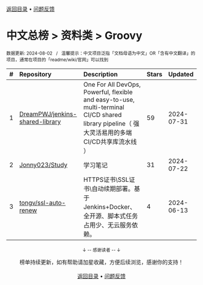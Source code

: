 <a href="https://github.com/GrowingGit/GitHub-Chinese-Top-Charts#github中文排行榜">返回目录</a> • <a href="/content/docs/feedback.md">问题反馈</a>

# 中文总榜 > 资料类 > Groovy
<sub>数据更新: 2024-08-02&nbsp;&nbsp;&nbsp;/&nbsp;&nbsp;&nbsp;温馨提示：中文项目泛指「文档母语为中文」OR「含有中文翻译」的项目，通常在项目的「readme/wiki/官网」可以找到</sub>

|#|Repository|Description|Stars|Updated|
|:-|:-|:-|:-|:-|
|1|[DreamPWJ/jenkins-shared-library](https://github.com/DreamPWJ/jenkins-shared-library)|One For All DevOps, Powerful, flexible and easy-to-use, multi-terminal CI/CD shared library pipeline（ 强大灵活易用的多端CI/CD共享库流水线 ）|59|2024-07-31|
|2|[Jonny023/Study](https://github.com/Jonny023/Study)|学习笔记|31|2024-07-22|
|3|[tongv/ssl-auto-renew](https://github.com/tongv/ssl-auto-renew)|HTTPS证书\SSL证书\自动续期部署。基于Jenkins+Docker、全开源、脚本式任务占用少、无云服务依赖。|4|2024-06-13|

<div align="center">
    <p><sub>↓ -- 感谢读者 -- ↓</sub></p>
    榜单持续更新，如有帮助请加星收藏，方便后续浏览，感谢你的支持！
</div>

<br/>

<div align="center"><a href="https://github.com/GrowingGit/GitHub-Chinese-Top-Charts#github中文排行榜">返回目录</a> • <a href="/content/docs/feedback.md">问题反馈</a></div>
